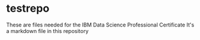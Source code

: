 # testrepo
These are files needed for the IBM Data Science Professional Certificate
It's a markdown file in this repository
